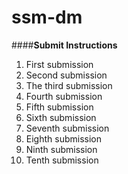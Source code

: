# ssm-dm

####**Submit Instructions**

1. First submission
2. Second submission
3. The third submission
4. Fourth submission
5. Fifth submission
6. Sixth submission
7. Seventh submission
8. Eighth submission
9. Ninth submission
10. Tenth submission